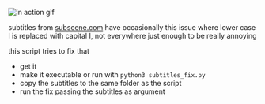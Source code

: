 ![in action gif](http://i.imgur.com/cvyG6nN.gif)

subtitles from [subscene.com](https://subscene.com/) have occasionally this issue where lower case l is replaced with capital I, not everywhere just enough to be reaIIy annoying

this script tries to fix that

* get it
* make it executable or run with `python3 subtitles_fix.py`
* copy the subtitles to the same folder as the script
* run the fix passing the subtitles as argument
